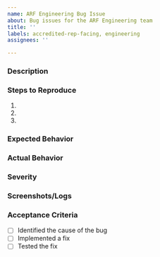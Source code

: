 ```yaml
---
name: ARF Engineering Bug Issue
about: Bug issues for the ARF Engineering team
title: ''
labels: accredited-rep-facing, engineering
assignees: ''

---
```


### Description
<!-- A brief description of the bug -->

### Steps to Reproduce
1. 
2. 
3. 

### Expected Behavior
<!-- What you expected to happen; you can reference a Figma design -->

### Actual Behavior
<!-- What actually happened -->

### Severity
<!-- Severity level of the bug (low, medium, high) -->

### Screenshots/Logs
<!-- Attach any relevant screenshots or logs -->

### Acceptance Criteria
- [ ] Identified the cause of the bug
- [ ] Implemented a fix
- [ ] Tested the fix
